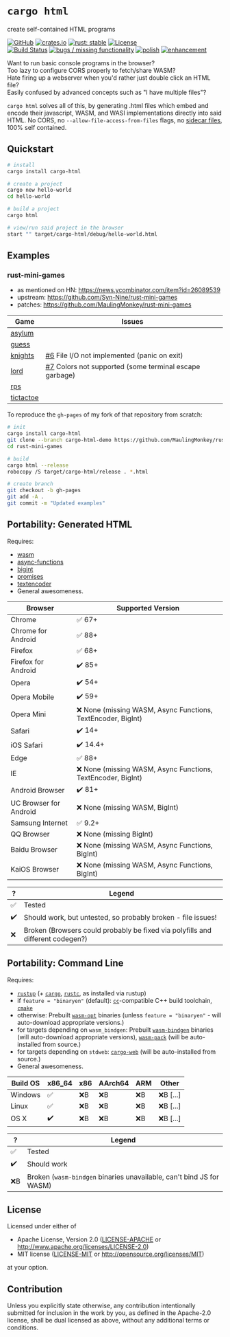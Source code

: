# `cargo html`

create self-contained HTML programs

[![GitHub](https://img.shields.io/github/stars/MaulingMonkey/cargo-html.svg?label=GitHub&style=social)](https://github.com/MaulingMonkey/cargo-html)
[![crates.io](https://img.shields.io/crates/v/cargo-html.svg)](https://crates.io/crates/cargo-html)
[![rust: stable](https://img.shields.io/badge/rust-stable-yellow.svg)](https://gist.github.com/MaulingMonkey/c81a9f18811079f19326dac4daa5a359#minimum-supported-rust-versions-msrv)
[![License](https://img.shields.io/crates/l/cargo_html.svg)](https://github.com/MaulingMonkey/cargo-html)
<br>
[![Build Status](https://github.com/MaulingMonkey/cargo-html/workflows/Rust/badge.svg)](https://github.com/MaulingMonkey/cargo-html/actions?query=workflow%3Arust)
[![bugs / missing functionality](https://img.shields.io/github/issues-raw/MaulingMonkey/cargo-html/bug%20/%20missing%20functionality?label=bugs%20%2F%20missing%20functionality)](https://github.com/MaulingMonkey/cargo-html/issues?q=is%3Aopen+is%3Aissue+label%3A%22bug+%2F+missing+functionality%22)
[![polish](https://img.shields.io/github/issues-raw/MaulingMonkey/cargo-html/polish?color=blue&label=polish)](https://github.com/MaulingMonkey/cargo-html/issues?q=is%3Aopen+is%3Aissue+label%3Apolish)
[![enhancement](https://img.shields.io/github/issues-raw/MaulingMonkey/cargo-html/enhancement?color=blue&label=enhancements)](https://github.com/MaulingMonkey/cargo-html/issues?q=is%3Aopen+is%3Aissue+label%3Aenhancement)

Want to run basic console programs in the browser?<br>
Too lazy to configure CORS properly to fetch/share WASM?<br>
Hate firing up a webserver when you'd rather just double click an HTML file?<br>
Easily confused by advanced concepts such as "I have multiple files"?<br>

`cargo html` solves all of this, by generating .html files which embed and encode their javascript, WASM, and WASI implementations directly into said HTML.  No CORS, no `--allow-file-access-from-files` flags, no [sidecar files](https://en.wikipedia.org/wiki/Sidecar_file), 100% self contained.



<h2 name="quickstart">Quickstart</h2>

```sh
# install
cargo install cargo-html

# create a project
cargo new hello-world
cd hello-world

# build a project
cargo html

# view/run said project in the browser
start "" target/cargo-html/debug/hello-world.html
```



<h2 name="examples">Examples</h2>

### rust-mini-games

* as mentioned on HN: https://news.ycombinator.com/item?id=26089539
* upstream: https://github.com/Syn-Nine/rust-mini-games
* patches:  https://github.com/MaulingMonkey/rust-mini-games

| Game | Issues |
| ---- | ------ |
| [asylum](https://maulingmonkey.com/rust-mini-games/asylum.html)
| [guess](https://maulingmonkey.com/rust-mini-games/guess.html)
| [knights](https://maulingmonkey.com/rust-mini-games/knights.html) | [#6](https://github.com/MaulingMonkey/cargo-html/issues/6) File I/O not implemented (panic on exit)
| [lord](https://maulingmonkey.com/rust-mini-games/lord.html)       | [#7](https://github.com/MaulingMonkey/cargo-html/issues/7) Colors not supported (some terminal escape garbage)
| [rps](https://maulingmonkey.com/rust-mini-games/rps.html)
| [tictactoe](https://maulingmonkey.com/rust-mini-games/tictactoe.html)

To reproduce the `gh-pages` of my fork of that repository from scratch:
```sh
# init
cargo install cargo-html
git clone --branch cargo-html-demo https://github.com/MaulingMonkey/rust-mini-games
cd rust-mini-games

# build
cargo html --release
robocopy /S target/cargo-html/release . *.html

# create branch
git checkout -b gh-pages
git add -A .
git commit -m "Updated examples"
```



<h2 name="portability-generated-html">Portability: Generated HTML</h2>

Requires:
* [wasm](https://caniuse.com/wasm)
* [async-functions](https://caniuse.com/async-functions)
* [bigint](https://caniuse.com/bigint)
* [promises](https://caniuse.com/promises)
* [textencoder](https://caniuse.com/textencoder)
* General awesomeness.

| Browser               | Supported Version |
| -----------------     | ----------------- |
| Chrome                | ✅ 67+
| Chrome for Android    | ✅ 88+
| Firefox               | ✅ 68+
| Firefox for Android   | ✔️ 85+
| Opera                 | ✔️ 54+
| Opera Mobile          | ✔️ 59+
| Opera Mini            | ❌ None (missing WASM, Async Functions, TextEncoder, BigInt)
| Safari                | ✔️ 14+
| iOS Safari            | ✔️ 14.4+
| Edge                  | ✅ 88+
| IE                    | ❌ None (missing WASM, Async Functions, TextEncoder, BigInt)
| Android Browser       | ✔️ 81+
| UC Browser for Android| ❌ None (missing WASM, BigInt)
| Samsung Internet      | ✅ 9.2+
| QQ Browser            | ❌ None (missing BigInt)
| Baidu Browser         | ❌ None (missing WASM, Async Functions, BigInt)
| KaiOS Browser         | ❌ None (missing WASM, Async Functions, BigInt)

| ?     | Legend    |
| ----- | --------- |
| ✅    | Tested
| ✔️    | Should work, but untested, so probably broken - file issues!
| ❌    | Broken (Browsers could probably be fixed via polyfills and different codegen?)



<h2 name="portability-command-line">Portability: Command Line</h2>

Requires:
* [`rustup`] (+ [`cargo`], [`rustc`], as installed via rustup)
* if `feature = "binaryen"` (default): [`cc`]-compatible C++ build toolchain, [`cmake`]
* otherwise: Prebuilt [`wasm-opt`] binaries (unless `feature = "binaryen"` - will auto-download appropriate versions.)
* for targets depending on `wasm_bindgen`: Prebuilt [`wasm-bindgen`] binaries (will auto-download appropriate versions), [`wasm-pack`] (will be auto-installed from source.)
* for targets depending on `stdweb`: [`cargo-web`] (will be auto-installed from source.)
* General awesomeness.

[`cargo`]:          https://github.com/rust-lang/cargo
[`cargo-web`]:      https://github.com/koute/cargo-web
[`cc`]:             https://docs.rs/cc/1.0.67/cc/
[`cmake`]:          https://cmake.org/
[`rustc`]:          https://github.com/rust-lang/rust
[`rustup`]:         https://rustup.rs/
[`wasm-bindgen`]:   https://github.com/rustwasm/wasm-bindgen/releases/
[`wasm-opt`]:       https://github.com/WebAssembly/binaryen
[`wasm-pack`]:      https://github.com/rustwasm/wasm-pack

| Build OS      | x86_64    | x86       | AArch64   | ARM       | Other |
| ------------- | --------- | --------- | --------- | --------- | ----- |
| Windows       | ✅       | ❌B       | ❌B      | ❌B       | ❌B  \[...\]
| Linux         | ✅       | ❌B       | ❌B      | ❌B       | ❌B  \[...\]
| OS X          | ✔️       | ❌B       | ❌B      | ❌B       | ❌B  \[...\]

| ?     | Legend    |
| ----- | --------- |
| ✅    | Tested
| ✔️    | Should work
| ❌B   | Broken (`wasm-bindgen` binaries unavailable, can't bind JS for WASM)



<h2 name="license">License</h2>

Licensed under either of

* Apache License, Version 2.0 ([LICENSE-APACHE](LICENSE-APACHE) or http://www.apache.org/licenses/LICENSE-2.0)
* MIT license ([LICENSE-MIT](LICENSE-MIT) or http://opensource.org/licenses/MIT)

at your option.



<h2 name="contribution">Contribution</h2>

Unless you explicitly state otherwise, any contribution intentionally submitted
for inclusion in the work by you, as defined in the Apache-2.0 license, shall be
dual licensed as above, without any additional terms or conditions.
